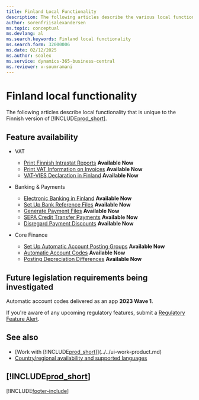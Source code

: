 ```yaml
---
title: Finland Local Functionality
description: The following articles describe the various local functionality in the Finnish version of Business Central.
author: sorenfriisalexandersen
ms.topic: conceptual
ms.devlang: al
ms.search.keywords: Finland local functionality
ms.search.form: 32000006
ms.date: 02/12/2025
ms.author: soalex
ms.service: dynamics-365-business-central
ms.reviewer: v-soumramani
---
```


# Finland local functionality

The following articles describe local functionality that is unique to the Finnish version of [!INCLUDE[prod_short](../../includes/prod_short.md)].  

## Feature availability

- VAT
  - [Print Finnish Intrastat Reports](how-to-print-finnish-intrastat-reports.md) **Available Now**
  - [Print VAT Information on Invoices](how-to-print-vat-information-on-invoices.md) **Available Now**
  - [VAT-VIES Declaration in Finland](vat-vies-declaration-in-finland.md) **Available Now**

- Banking & Payments
  - [Electronic Banking in Finland](electronic-banking-in-finland.md) **Available Now**
  - [Set Up Bank Reference Files](how-to-set-up-bank-reference-files.md) **Available Now**
  - [Generate Payment Files](how-to-generate-payment-files.md) **Available Now**
  - [SEPA Credit Transfer Payments](sepa-credit-transfer-payments.md) **Available Now**
  - [Disregard Payment Discounts](how-to-disregard-payment-discounts.md) **Available Now**

- Core Finance
  - [Set Up Automatic Account Posting Groups](how-to-set-up-automatic-account-posting-groups.md) **Available Now**
  - [Automatic Account Codes](automatic-account-codes.md) **Available Now**
  - [Posting Depreciation Differences](posting-depreciation-differences.md) **Available Now**

## Future legislation requirements being investigated

Automatic account codes delivered as an app **2023 Wave 1**.

If you're aware of any upcoming regulatory features, submit a [Regulatory Feature Alert](https://forms.office.com/pages/responsepage.aspx?id=v4j5cvGGr0GRqy180BHbRwkeauYiJKZOpJ0CtKuVmJlURURaMlQ4Rk05UFY4NkVEOTA0MUU5WThXSC4u).

## See also

- [Work with [!INCLUDE[prod_short](../../includes/prod_short.md)]](../../ui-work-product.md)  
- [Country/regional availability and supported languages](/dynamics365/business-central/dev-itpro/compliance/apptest-countries-and-translations)  

## [!INCLUDE[prod_short](../../includes/free_trial_md.md)]  

[!INCLUDE[footer-include](../../includes/footer-banner.md)]
